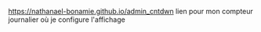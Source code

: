 https://nathanael-bonamie.github.io/admin_cntdwn
lien pour mon compteur journalier où je configure l'affichage
